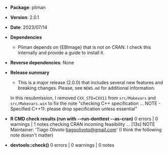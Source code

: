 * **Package**: pliman
* **Version**: 2.0.1
* **Date**: 2023/07/14
* **Dependencies**
   - Pliman depends on {EBImage} that is not on CRAN. I check this internally and provide a guide to install it. 
* **Reverse dependencies**: None
* **Release summary**
   - This is a major release (2.0.0) that includes several new features and breaking changes. Please, see `NEWS.md` for additional information.
   
   In this resubmission, I removed `CXX_STD=CXX11` from `src/Makevars` and `src/Makevars.win` to fix the note "checking C++ specification ... NOTE - Specified C++11: please drop specification unless essential"
   
* **R CMD check results (run with --run-donttest --as-cran)**
0 errors | 0 warnings | 1 notes
checking CRAN incoming feasibility ... [13s] NOTE 
Maintainer: 'Tiago Olivoto <tiagoolivoto@gmail.com>' (I think the following note doesn't matter)

* **devtools::check()**
0 errors | 0 warnings | 0 notes
